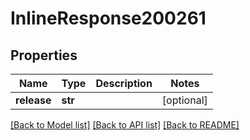 # InlineResponse200261

## Properties
Name | Type | Description | Notes
------------ | ------------- | ------------- | -------------
**release** | **str** |  | [optional] 

[[Back to Model list]](../README.md#documentation-for-models) [[Back to API list]](../README.md#documentation-for-api-endpoints) [[Back to README]](../README.md)

